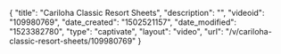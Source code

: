 {
    "title": "Cariloha Classic Resort Sheets",
    "description": "",
    "videoid": "109980769",
    "date_created": "1502521157",
    "date_modified": "1523382780",
    "type": "captivate",
    "layout": "video",
    "url": "\/v\/cariloha-classic-resort-sheets\/109980769"
}